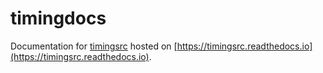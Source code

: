 # timingdocs
Documentation for [timingsrc](https://webtiming.github.io/timingsrc/) hosted on [https://timingsrc.readthedocs.io](https://timingsrc.readthedocs.io).
